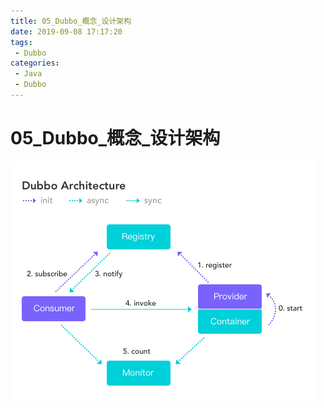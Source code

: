 ```yaml
---
title: 05_Dubbo_概念_设计架构
date: 2019-09-08 17:17:20
tags: 
 - Dubbo
categories:
 - Java
 - Dubbo
---
```


# 05_Dubbo\_概念_设计架构

![1567934274437](05_Dubbo_概念_设计架构/1567934274437.png)

